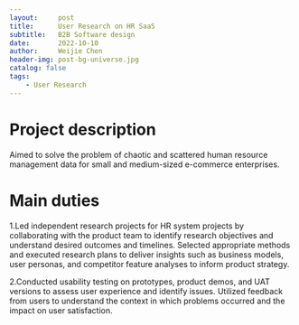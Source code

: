 ```yaml
---
layout:     post
title:      User Research on HR SaaS
subtitle:   B2B Software design
date:       2022-10-10
author:     Weijie Chen
header-img: post-bg-universe.jpg
catalog: false
tags:
    - User Research
---
```



# Project description

Aimed to solve the problem of chaotic and scattered human resource management data for small and medium-sized e-commerce enterprises.

# Main duties

1.Led independent research projects for HR system projects by collaborating with the product team to identify research objectives and understand desired outcomes and timelines. Selected appropriate methods and executed research plans to deliver insights such as business models, user personas, and competitor feature analyses to inform product strategy.

2.Conducted usability testing on prototypes, product demos, and UAT versions to assess user experience and identify issues. Utilized feedback from users to understand the context in which problems occurred and the impact on user satisfaction.
